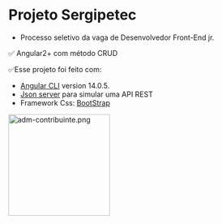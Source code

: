# Projeto Sergipetec

- Processo seletivo da vaga de Desenvolvedor Front-End jr.

✅ Angular2+ com método CRUD


✅Esse projeto foi feito com:
- [Angular CLI](https://github.com/angular/angular-cli) version 14.0.5.
- [Json server](https://github.com/typicode/json-server) para simular uma API REST 
- Framework Css: [BootStrap](https://getbootstrap.com/)


</div>
<div> <img align="center" alt="adm-contribuinte.png" height="200"  ;    src="https://github.com/AnneCBSx/AnneCaroline-Borges-projeto-sergipetec/blob/master/src/assets/Adm%20contribuintes.png">
  </div>
